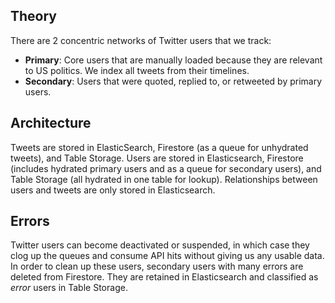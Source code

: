 ## Theory

There are 2 concentric networks of Twitter users that we track:

* **Primary**: Core users that are manually loaded because they are relevant to US politics. We index all tweets from their timelines.
* **Secondary**: Users that were quoted, replied to, or retweeted by primary users.

## Architecture

Tweets are stored in ElasticSearch, Firestore (as a queue for unhydrated tweets), and Table Storage. Users are stored in Elasticsearch, Firestore (includes hydrated primary users and as a queue for secondary users), and Table Storage (all hydrated in one table for lookup). Relationships between users and tweets are only stored in Elasticsearch.

## Errors

Twitter users can become deactivated or suspended, in which case they clog up the queues and consume API hits without giving us any usable data. In order to clean up these users, secondary users with many errors are deleted from Firestore. They are retained in Elasticsearch and classified as *error* users in Table Storage.
